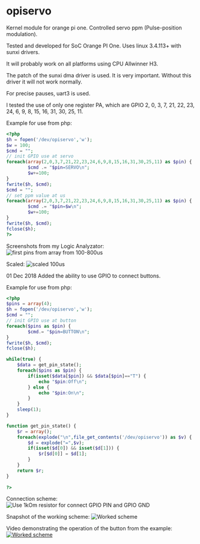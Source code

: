 # opiservo
Kernel module for orange pi one. Controlled servo ppm (Pulse-position modulation).

Tested and developed for SoC Orange PI One. Uses linux 3.4.113+ with sunxi drivers. 

It will probably work on all platforms using CPU Allwinner H3.

The patch of the sunxi dma driver is used. It is very important. Without this driver it will not work normally.

For precise pauses, uart3 is used. 

I tested the use of only one register PA, which are GPIO 2, 0, 3, 7, 21, 22, 23, 24, 6, 9, 8, 15, 16, 31, 30, 25, 11.

Example for use from php: 

```php
<?php
$h = fopen('/dev/opiservo','w');
$w = 100;
$cmd = "";
// init GPIO use at servo
foreach(array(2,0,3,7,21,22,23,24,6,9,8,15,16,31,30,25,11) as $pin) {
        $cmd .= "$pin=SERVO\n";
        $w+=100;
}
fwrite($h, $cmd);
$cmd = "";
// set ppm value at us
foreach(array(2,0,3,7,21,22,23,24,6,9,8,15,16,31,30,25,11) as $pin) {
        $cmd .= "$pin=$w\n";
        $w+=100;
}
fwrite($h, $cmd);
fclose($h);
?>

````

Screenshots from my Logic Analyzator:
![first pins from array from 100-800us](https://raw.githubusercontent.com/sergey-sh/opiservo/master/screenshot/opiservo_8pins.png)

Scaled:
![scaled 100us](https://raw.githubusercontent.com/sergey-sh/opiservo/master/screenshot/opiservo_8pins_detail.png)

01 Dec 2018
Added the ability to use GPIO to connect buttons.

Example for use from php: 

```php
<?php
$pins = array(4);
$h = fopen('/dev/opiservo','w');
$cmd = "";
// init GPIO use at button
foreach($pins as $pin) {
        $cmd.= "$pin=BUTTON\n";
}
fwrite($h, $cmd);
fclose($h);

while(true) {
	$data = get_pin_state();
	foreach($pins as $pin) {
		if(isset($data[$pin]) && $data[$pin]=="T") {
			echo "$pin:Off\n";
		} else {
			echo "$pin:On\n";
		}
	}
	sleep(1);
}

function get_pin_state() {
	$r = array();
	foreach(explode("\n",file_get_contents('/dev/opiservo')) as $v) {
		$d = explode("=",$v);
		if(isset($d[0]) && isset($d[1])) {
			$r[$d[0]] = $d[1];
		}
	}
	return $r;
}
	
?>
````

Connection scheme:
![Use 1kOm resistor for connect GPIO PIN and GPIO GND](https://raw.githubusercontent.com/sergey-sh/opiservo/master/screenshot/button_scheme.jpg)

Snapshot of the working scheme:
![Worked scheme](https://raw.githubusercontent.com/sergey-sh/opiservo/master/screenshot/button_worked.jpg)

Video demonstrating the operation of the button from the example:
[![Worked scheme](https://img.youtube.com/vi/YvzCpA07WAI/0.jpg)](http://www.youtube.com/watch?v=YvzCpA07WAI)



